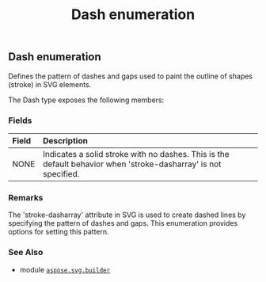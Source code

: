 ﻿---
title: Dash enumeration
second_title: Aspose.SVG for Python via .NET API References
description: 
type: docs
weight: 1380
url: /python-net/aspose.svg.builder/dash/
is_root: false
---

## Dash enumeration

Defines the pattern of dashes and gaps used to paint the outline of shapes (stroke) in SVG elements.



The Dash type exposes the following members:

### Fields
| Field | Description |
| :- | :- |
| NONE | Indicates a solid stroke with no dashes. This is the default behavior when 'stroke-dasharray' is not specified. |



### Remarks 


The 'stroke-dasharray' attribute in SVG is used to create dashed lines by specifying the pattern of dashes and gaps. This enumeration provides options for setting this pattern.

### See Also
* module [`aspose.svg.builder`](..)

